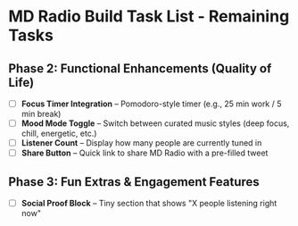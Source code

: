 # MD Radio Build Task List - Remaining Tasks

## Phase 2: Functional Enhancements (Quality of Life)

- [ ] **Focus Timer Integration** – Pomodoro-style timer (e.g., 25 min work / 5 min break)
- [ ] **Mood Mode Toggle** – Switch between curated music styles (deep focus, chill, energetic, etc.)
- [ ] **Listener Count** – Display how many people are currently tuned in
- [ ] **Share Button** – Quick link to share MD Radio with a pre-filled tweet

## Phase 3: Fun Extras & Engagement Features

- [ ] **Social Proof Block** – Tiny section that shows "X people listening right now"
